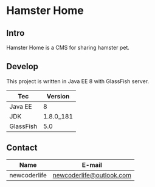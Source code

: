 # Hamster Home

## Intro

Hamster Home is a CMS for sharing hamster pet.

## Develop

This project is written in Java EE 8 with GlassFish server.

Tec | Version
--- | -------
Java EE | 8
JDK | 1.8.0_181
GlassFish | 5.0

## Contact

Name | E-mail
---- | ------
newcoderlife | newcoderlife@outlook.com